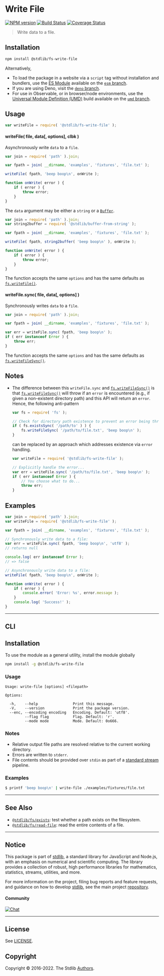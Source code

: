 <!--

@license Apache-2.0

Copyright (c) 2018 The Stdlib Authors.

Licensed under the Apache License, Version 2.0 (the "License");
you may not use this file except in compliance with the License.
You may obtain a copy of the License at

   http://www.apache.org/licenses/LICENSE-2.0

Unless required by applicable law or agreed to in writing, software
distributed under the License is distributed on an "AS IS" BASIS,
WITHOUT WARRANTIES OR CONDITIONS OF ANY KIND, either express or implied.
See the License for the specific language governing permissions and
limitations under the License.

-->

# Write File

[![NPM version][npm-image]][npm-url] [![Build Status][test-image]][test-url] [![Coverage Status][coverage-image]][coverage-url] <!-- [![dependencies][dependencies-image]][dependencies-url] -->

> Write data to a file.

<section class="installation">

## Installation

```bash
npm install @stdlib/fs-write-file
```

Alternatively,

-   To load the package in a website via a `script` tag without installation and bundlers, use the [ES Module][es-module] available on the [`esm` branch][esm-url].
-   If you are using Deno, visit the [`deno` branch][deno-url].
-   For use in Observable, or in browser/node environments, use the [Universal Module Definition (UMD)][umd] build available on the [`umd` branch][umd-url].

</section>

<section class="usage">

## Usage

```javascript
var writeFile = require( '@stdlib/fs-write-file' );
```

#### writeFile( file, data\[, options], clbk )

Asynchronously write `data` to a `file`.

```javascript
var join = require( 'path' ).join;

var fpath = join( __dirname, 'examples', 'fixtures', 'file.txt' );

writeFile( fpath, 'beep boop\n', onWrite );

function onWrite( error ) {
    if ( error ) {
        throw error;
    }
}
```

The `data` argument may be either a `string` or a [`Buffer`][@stdlib/buffer/ctor].

```javascript
var join = require( 'path' ).join;
var string2buffer = require( '@stdlib/buffer-from-string' );

var fpath = join( __dirname, 'examples', 'fixtures', 'file.txt' );

writeFile( fpath, string2buffer( 'beep boop\n' ), onWrite );

function onWrite( error ) {
    if ( error ) {
        throw error;
    }
}
```

The function accepts the same `options` and has the same defaults as [`fs.writeFile()`][node-fs].

#### writeFile.sync( file, data\[, options] )

Synchronously writes `data` to a `file`.

```javascript
var join = require( 'path' ).join;

var fpath = join( __dirname, 'examples', 'fixtures', 'file.txt' );

var err = writeFile.sync( fpath, 'beep boop\n' );
if ( err instanceof Error ) {
    throw err;
}
```

The function accepts the same `options` and has the same defaults as [`fs.writeFileSync()`][node-fs].

</section>

<!-- /.usage -->

<section class="notes">

## Notes

-   The difference between this `writeFile.sync` and [`fs.writeFileSync()`][node-fs] is that [`fs.writeFileSync()`][node-fs] will throw if an `error` is encountered (e.g., if given a non-existent directory path) and this API will return an `error`. Hence, the following anti-pattern

    <!-- run-disable -->

    ```javascript
    var fs = require( 'fs' );

    // Check for directory path existence to prevent an error being thrown...
    if ( fs.existsSync( '/path/to' ) ) {
        fs.writeFileSync( '/path/to/file.txt', 'beep boop\n' );
    }
    ```

    can be replaced by an approach which addresses existence via `error` handling.

    <!-- run-disable -->

    ```javascript
    var writeFile = require( '@stdlib/fs-write-file' );

    // Explicitly handle the error...
    var err = writeFile.sync( '/path/to/file.txt', 'beep boop\n' );
    if ( err instanceof Error ) {
        // You choose what to do...
        throw err;
    }
    ```

</section>

<!-- /.notes -->

<section class="examples">

## Examples

<!-- eslint no-undef: "error" -->

```javascript
var join = require( 'path' ).join;
var writeFile = require( '@stdlib/fs-write-file' );

var fpath = join( __dirname, 'examples', 'fixtures', 'file.txt' );

// Synchronously write data to a file:
var err = writeFile.sync( fpath, 'beep boop\n', 'utf8' );
// returns null

console.log( err instanceof Error );
// => false

// Asynchronously write data to a file:
writeFile( fpath, 'beep boop\n', onWrite );

function onWrite( error ) {
    if ( error ) {
        console.error( 'Error: %s', error.message );
    }
    console.log( 'Success!' );
}
```

</section>

<!-- /.examples -->

* * *

<section class="cli">

## CLI

<section class="installation">

## Installation

To use the module as a general utility, install the module globally

```bash
npm install -g @stdlib/fs-write-file
```

</section>

<!-- CLI usage documentation. -->

<section class="usage">

### Usage

```text
Usage: write-file [options] <filepath>

Options:

  -h,    --help                Print this message.
  -V,    --version             Print the package version.
  --enc, --encoding encoding   Encoding. Default: 'utf8'.
         --flag flag           Flag. Default: 'r'.
         --mode mode           Mode. Default: 0o666.
```

</section>

<!-- /.usage -->

<section class="notes">

### Notes

-   Relative output file paths are resolved relative to the current working directory.
-   Errors are written to `stderr`.
-   File contents should be provided over `stdin` as part of a [standard stream][standard-stream] pipeline.

</section>

<!-- /.notes -->

<section class="examples">

### Examples

```bash
$ printf 'beep boop\n' | write-file ./examples/fixtures/file.txt
```

</section>

<!-- /.examples -->

</section>

<!-- /.cli -->

<!-- Section for related `stdlib` packages. Do not manually edit this section, as it is automatically populated. -->

<section class="related">

* * *

## See Also

-   <span class="package-name">[`@stdlib/fs/exists`][@stdlib/fs/exists]</span><span class="delimiter">: </span><span class="description">test whether a path exists on the filesystem.</span>
-   <span class="package-name">[`@stdlib/fs/read-file`][@stdlib/fs/read-file]</span><span class="delimiter">: </span><span class="description">read the entire contents of a file.</span>

</section>

<!-- /.related -->

<!-- Section for all links. Make sure to keep an empty line after the `section` element and another before the `/section` close. -->


<section class="main-repo" >

* * *

## Notice

This package is part of [stdlib][stdlib], a standard library for JavaScript and Node.js, with an emphasis on numerical and scientific computing. The library provides a collection of robust, high performance libraries for mathematics, statistics, streams, utilities, and more.

For more information on the project, filing bug reports and feature requests, and guidance on how to develop [stdlib][stdlib], see the main project [repository][stdlib].

#### Community

[![Chat][chat-image]][chat-url]

---

## License

See [LICENSE][stdlib-license].


## Copyright

Copyright &copy; 2016-2022. The Stdlib [Authors][stdlib-authors].

</section>

<!-- /.stdlib -->

<!-- Section for all links. Make sure to keep an empty line after the `section` element and another before the `/section` close. -->

<section class="links">

[npm-image]: http://img.shields.io/npm/v/@stdlib/fs-write-file.svg
[npm-url]: https://npmjs.org/package/@stdlib/fs-write-file

[test-image]: https://github.com/stdlib-js/fs-write-file/actions/workflows/test.yml/badge.svg?branch=main
[test-url]: https://github.com/stdlib-js/fs-write-file/actions/workflows/test.yml?query=branch:main

[coverage-image]: https://img.shields.io/codecov/c/github/stdlib-js/fs-write-file/main.svg
[coverage-url]: https://codecov.io/github/stdlib-js/fs-write-file?branch=main

<!--

[dependencies-image]: https://img.shields.io/david/stdlib-js/fs-write-file.svg
[dependencies-url]: https://david-dm.org/stdlib-js/fs-write-file/main

-->

[umd]: https://github.com/umdjs/umd
[es-module]: https://developer.mozilla.org/en-US/docs/Web/JavaScript/Guide/Modules

[deno-url]: https://github.com/stdlib-js/fs-write-file/tree/deno
[umd-url]: https://github.com/stdlib-js/fs-write-file/tree/umd
[esm-url]: https://github.com/stdlib-js/fs-write-file/tree/esm

[chat-image]: https://img.shields.io/gitter/room/stdlib-js/stdlib.svg
[chat-url]: https://gitter.im/stdlib-js/stdlib/

[stdlib]: https://github.com/stdlib-js/stdlib

[stdlib-authors]: https://github.com/stdlib-js/stdlib/graphs/contributors

[stdlib-license]: https://raw.githubusercontent.com/stdlib-js/fs-write-file/main/LICENSE

[node-fs]: https://nodejs.org/api/fs.html

[@stdlib/buffer/ctor]: https://github.com/stdlib-js/buffer-ctor

[standard-stream]: http://en.wikipedia.org/wiki/Pipeline_%28Unix%29

<!-- <related-links> -->

[@stdlib/fs/exists]: https://github.com/stdlib-js/fs-exists

[@stdlib/fs/read-file]: https://github.com/stdlib-js/fs-read-file

<!-- </related-links> -->

</section>

<!-- /.links -->
